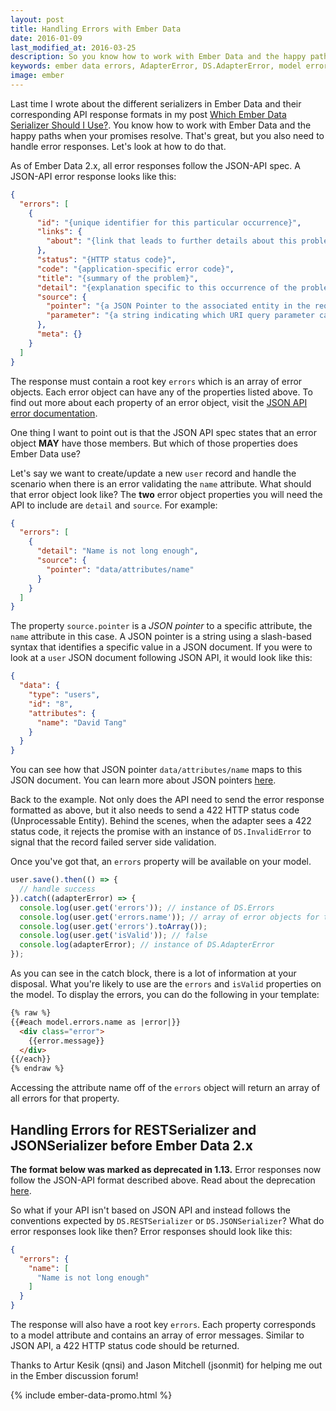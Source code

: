 ```yaml
---
layout: post
title: Handling Errors with Ember Data
date: 2016-01-09
last_modified_at: 2016-03-25
description: So you know how to work with Ember Data and the happy paths when your promises resolve. That's great, but you also need to handle error responses. Let's look at how to do that when your API adheres to the JSON API specification or the formats expected by the `RESTSerializer` and `JSONSerializer`.
keywords: ember data errors, AdapterError, DS.AdapterError, model errors, JSON API errors, JSONAPI errors, JSONAPISerializer, errors, RESTSerializer, JSONSerializer, isValid, DS.Errors, DS.InvalidError
image: ember
---
```


Last time I wrote about the different serializers in Ember Data and their corresponding API response formats in my post [Which Ember Data Serializer Should I Use?](/2015/12/05/which-ember-data-serializer-should-i-use.html). You know how to work with Ember Data and the happy paths when your promises resolve. That's great, but you also need to handle error responses. Let's look at how to do that.

As of Ember Data 2.x, all error responses follow the JSON-API spec. A JSON-API error response looks like this:

```json
{
  "errors": [
    {
      "id": "{unique identifier for this particular occurrence}",
      "links": {
        "about": "{link that leads to further details about this problem}"
      },
      "status": "{HTTP status code}",
      "code": "{application-specific error code}",
      "title": "{summary of the problem}",
      "detail": "{explanation specific to this occurrence of the problem}",
      "source": {
        "pointer": "{a JSON Pointer to the associated entity in the request document}",
        "parameter": "{a string indicating which URI query parameter caused the error}"
      },
      "meta": {}
    }
  ]
}
```

The response must contain a root key `errors` which is an array of error
objects. Each error object can have any of the properties listed above. To find
out more about each property of an error object, visit the
<a href="http://jsonapi.org/format/#error-objects" target="_blank">JSON API error documentation</a>.

One thing I want to point out is that the JSON API spec states that an error object __MAY__ have those
members. But which of those properties does Ember Data use?

Let's say we want to create/update a new `user` record and handle the scenario when
there is an error validating the `name` attribute. What should that
error object look like? The __two__ error object properties you will need the API to include
are `detail` and `source`. For example:

```json
{
  "errors": [
    {
      "detail": "Name is not long enough",
      "source": {
        "pointer": "data/attributes/name"
      }
    }
  ]
}
```

The property `source.pointer` is a _JSON pointer_ to a specific attribute, the `name`
attribute in this case. A JSON pointer is a string using a slash-based syntax
that identifies a specific value in a JSON document. If you were to look at a `user`
JSON document following JSON API, it would look like this:

```json
{
  "data": {
    "type": "users",
    "id": "8",
    "attributes": {
      "name": "David Tang"
    }
  }
}
```

You can see how that JSON pointer `data/attributes/name` maps to this JSON document. You
can learn more about JSON pointers [here](https://tools.ietf.org/html/rfc6901).

Back to the example. Not only does the API need to send the error response formatted as above,
but it also needs to send a 422 HTTP status code (Unprocessable Entity). Behind the scenes,
when the adapter sees a 422 status code, it rejects the promise with an instance of
`DS.InvalidError` to signal that the record failed server side validation.

Once you've got that, an `errors` property will be available on your model.

```js
user.save().then(() => {
  // handle success
}).catch((adapterError) => {
  console.log(user.get('errors')); // instance of DS.Errors
  console.log(user.get('errors.name')); // array of error objects for the name attribute
  console.log(user.get('errors').toArray());
  console.log(user.get('isValid')); // false
  console.log(adapterError); // instance of DS.AdapterError
});
```

As you can see in the catch block, there is a lot of information at your disposal. What you're likely
to use are the `errors` and `isValid` properties on the model. To display the errors, you can do the following in your template:

```html
{% raw %}
{{#each model.errors.name as |error|}}
  <div class="error">
    {{error.message}}
  </div>
{{/each}}
{% endraw %}
```

Accessing the attribute name off of the `errors` object will return an array of all errors for that
property.

## Handling Errors for RESTSerializer and JSONSerializer before Ember Data 2.x

__The format below was marked as deprecated in 1.13.__ Error responses now follow the JSON-API format described above. Read about the deprecation <a href="http://emberjs.com/blog/2015/06/18/ember-data-1-13-released.html#toc_new-errors-api" target="_blank">here</a>.

So what if your API isn't based on JSON API and instead follows the conventions expected by `DS.RESTSerializer` or `DS.JSONSerializer`? What do error responses look like then? Error responses should look like this:

```json
{
  "errors": {
    "name": [
      "Name is not long enough"
    ]
  }
}
```

The response will also have a root key `errors`. Each property corresponds to a model attribute and contains an array of error messages. Similar to JSON API, a 422 HTTP status code should be returned.

Thanks to Artur Kesik (qnsi) and Jason Mitchell (jsonmit) for helping me out in the Ember discussion forum!

{% include ember-data-promo.html %}

